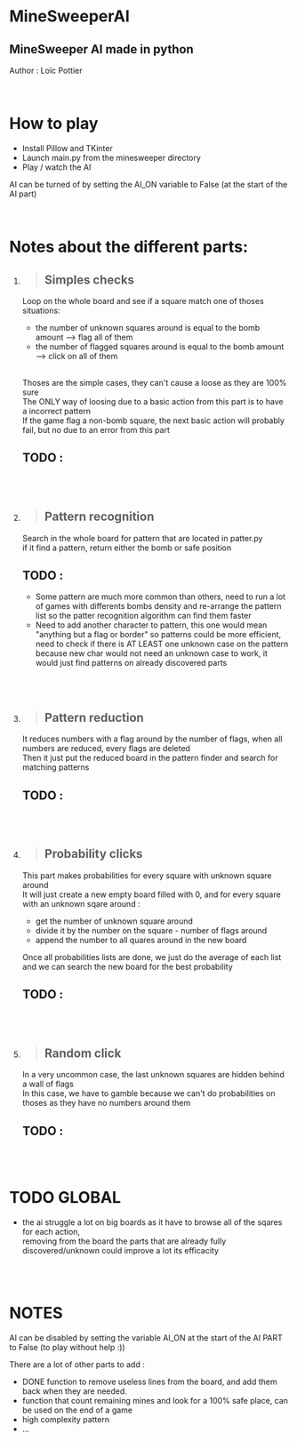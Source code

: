 # MineSweeperAI

## MineSweeper AI made in python

Author : Loïc Pottier  

<br>

# How to play  

* Install Pillow and TKinter
* Launch main.py from the minesweeper directory
* Play / watch the AI  


AI can be turned of by setting the AI_ON variable to False (at the start of the AI part)

<br>

# Notes about the different parts:

1. > ## Simples checks  

    Loop on the whole board and see if a square match one of thoses situations: 
    * the number of unknown squares around is equal to the bomb amount --> flag all of them  
    * the number of flagged squares around is equal to the bomb amount --> click on all of them  
    
    <br>

    Thoses are the simple cases, they can't cause a loose as they are 100% sure  
    The ONLY way of loosing due to a basic action from this part is to have a incorrect pattern  
    If the game flag a non-bomb square, the next basic action will probably fail, but no due to an error from this part  

    ## TODO : 

<br>
<br>

2. > ## Pattern recognition  

    Search in the whole board for pattern that are located in patter.py  
    if it find a pattern, return either the bomb or safe position  

    ## TODO :  

    * Some pattern are much more common than others, need to run a lot of games with differents bombs density and re-arrange the pattern list so the patter recognition algorithm can find them faster  
    * Need to add another character to pattern, this one would mean "anything but a flag or border" so patterns could be more efficient,   
    need to check if there is AT LEAST one unknown case on the pattern because new char would not need an unknown case to work, it would just find patterns on already discovered parts  

<br>
<br>

3. > ## Pattern reduction 

    It reduces numbers with a flag around by the number of flags, when all numbers are reduced, every flags are deleted  
    Then it just put the reduced board in the pattern finder and search for matching patterns  

    ## TODO :  

<br>
<br>

4. > ## Probability clicks  

    This part makes probabilities for every square with unknown square around  
    It will just create a new empty board filled with 0, and for every square with an unknown sqare around :  
    * get the number of unknown square around  
    * divide it by the number on the square - number of flags around 
    * append the number to all quares around in the new board

    Once all probabilities lists are done, we just do the average of each list and we can search the new board for the best probability  

    ## TODO :  

<br>
<br>

5. > ## Random click  

    In a very uncommon case, the last unknown squares are hidden behind a wall of flags  
    In this case, we have to gamble because we can't do probabilities on thoses as they have no numbers around them  

    ## TODO :  

<br>
<br>

# TODO GLOBAL  

* the ai struggle a lot on big boards as it have to browse all of the sqares for each action,  
  removing from the board the parts that are already fully discovered/unknown could improve a lot its efficacity  

<br>
<br>

# NOTES  

AI can be disabled by setting the variable AI_ON at the start of the AI PART to False (to play without help :))  

There are a lot of other parts to add :  
*  DONE function to remove useless lines from the board, and add them back when they are needed.
* function that count remaining mines and look for a 100% safe place, can be used on the end of a game
* high complexity pattern
* ...
